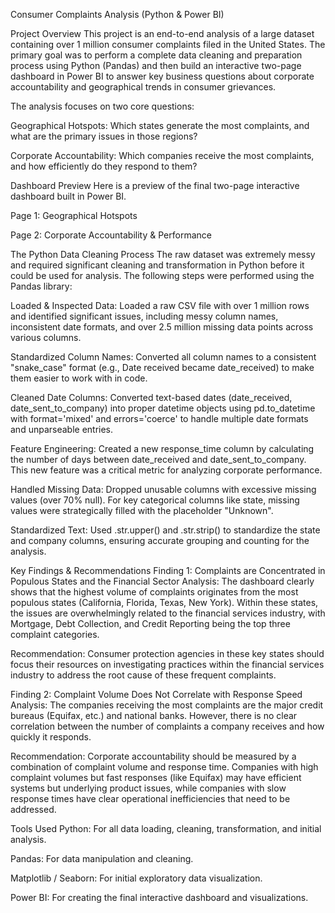 Consumer Complaints Analysis (Python & Power BI)


Project Overview
This project is an end-to-end analysis of a large dataset containing over 1 million consumer complaints filed in the United States. The primary goal was to perform a complete data cleaning and preparation process using Python (Pandas) and then build an interactive two-page dashboard in Power BI to answer key business questions about corporate accountability and geographical trends in consumer grievances.

The analysis focuses on two core questions:

Geographical Hotspots: Which states generate the most complaints, and what are the primary issues in those regions?

Corporate Accountability: Which companies receive the most complaints, and how efficiently do they respond to them?

Dashboard Preview
Here is a preview of the final two-page interactive dashboard built in Power BI.

Page 1: Geographical Hotspots

Page 2: Corporate Accountability & Performance

The Python Data Cleaning Process
The raw dataset was extremely messy and required significant cleaning and transformation in Python before it could be used for analysis. The following steps were performed using the Pandas library:

Loaded & Inspected Data: Loaded a raw CSV file with over 1 million rows and identified significant issues, including messy column names, inconsistent date formats, and over 2.5 million missing data points across various columns.

Standardized Column Names: Converted all column names to a consistent "snake_case" format (e.g., Date received became date_received) to make them easier to work with in code.

Cleaned Date Columns: Converted text-based dates (date_received, date_sent_to_company) into proper datetime objects using pd.to_datetime with format='mixed' and errors='coerce' to handle multiple date formats and unparseable entries.

Feature Engineering: Created a new response_time column by calculating the number of days between date_received and date_sent_to_company. This new feature was a critical metric for analyzing corporate performance.

Handled Missing Data: Dropped unusable columns with excessive missing values (over 70% null). For key categorical columns like state, missing values were strategically filled with the placeholder "Unknown".

Standardized Text: Used .str.upper() and .str.strip() to standardize the state and company columns, ensuring accurate grouping and counting for the analysis.

Key Findings & Recommendations
Finding 1: Complaints are Concentrated in Populous States and the Financial Sector
Analysis: The dashboard clearly shows that the highest volume of complaints originates from the most populous states (California, Florida, Texas, New York). Within these states, the issues are overwhelmingly related to the financial services industry, with Mortgage, Debt Collection, and Credit Reporting being the top three complaint categories.

Recommendation: Consumer protection agencies in these key states should focus their resources on investigating practices within the financial services industry to address the root cause of these frequent complaints.

Finding 2: Complaint Volume Does Not Correlate with Response Speed
Analysis: The companies receiving the most complaints are the major credit bureaus (Equifax, etc.) and national banks. However, there is no clear correlation between the number of complaints a company receives and how quickly it responds.

Recommendation: Corporate accountability should be measured by a combination of complaint volume and response time. Companies with high complaint volumes but fast responses (like Equifax) may have efficient systems but underlying product issues, while companies with slow response times have clear operational inefficiencies that need to be addressed.

Tools Used
Python: For all data loading, cleaning, transformation, and initial analysis.

Pandas: For data manipulation and cleaning.

Matplotlib / Seaborn: For initial exploratory data visualization.

Power BI: For creating the final interactive dashboard and visualizations.
